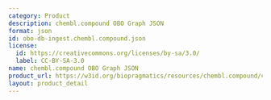 ```yaml
---
category: Product
description: chembl.compound OBO Graph JSON
format: json
id: obo-db-ingest.chembl.compound.json
license:
  id: https://creativecommons.org/licenses/by-sa/3.0/
  label: CC-BY-SA-3.0
name: chembl.compound OBO Graph JSON
product_url: https://w3id.org/biopragmatics/resources/chembl.compound/chembl.compound.json
layout: product_detail
---
```

